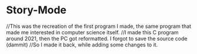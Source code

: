 # Story-Mode
//This was the recreation of the first program I made, the same program that made me interested in computer science itself.
//I made this C program around 2021, then the PC got reformatted. I forgot to save the source code (dammit)
//So I made it back, while adding some changes to it.
